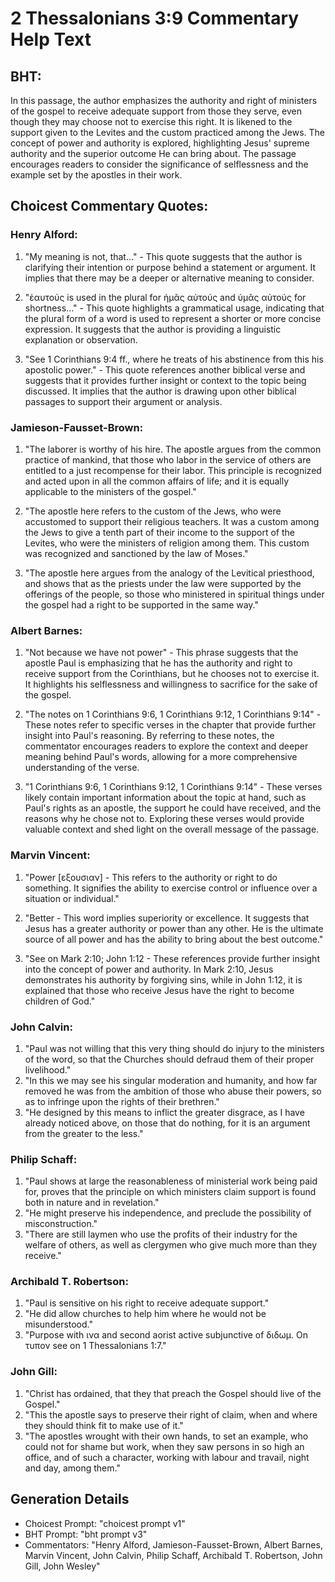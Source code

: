 # 2 Thessalonians 3:9 Commentary Help Text

## BHT:
In this passage, the author emphasizes the authority and right of ministers of the gospel to receive adequate support from those they serve, even though they may choose not to exercise this right. It is likened to the support given to the Levites and the custom practiced among the Jews. The concept of power and authority is explored, highlighting Jesus' supreme authority and the superior outcome He can bring about. The passage encourages readers to consider the significance of selflessness and the example set by the apostles in their work.

## Choicest Commentary Quotes:
### Henry Alford:
1. "My meaning is not, that..." - This quote suggests that the author is clarifying their intention or purpose behind a statement or argument. It implies that there may be a deeper or alternative meaning to consider.

2. "ἑαυτούς is used in the plural for ἡμᾶς αὐτούς and ὑμᾶς αὐτούς for shortness..." - This quote highlights a grammatical usage, indicating that the plural form of a word is used to represent a shorter or more concise expression. It suggests that the author is providing a linguistic explanation or observation.

3. "See 1 Corinthians 9:4 ff., where he treats of his abstinence from this his apostolic power." - This quote references another biblical verse and suggests that it provides further insight or context to the topic being discussed. It implies that the author is drawing upon other biblical passages to support their argument or analysis.

### Jamieson-Fausset-Brown:
1. "The laborer is worthy of his hire. The apostle argues from the common practice of mankind, that those who labor in the service of others are entitled to a just recompense for their labor. This principle is recognized and acted upon in all the common affairs of life; and it is equally applicable to the ministers of the gospel." 

2. "The apostle here refers to the custom of the Jews, who were accustomed to support their religious teachers. It was a custom among the Jews to give a tenth part of their income to the support of the Levites, who were the ministers of religion among them. This custom was recognized and sanctioned by the law of Moses." 

3. "The apostle here argues from the analogy of the Levitical priesthood, and shows that as the priests under the law were supported by the offerings of the people, so those who ministered in spiritual things under the gospel had a right to be supported in the same way."

### Albert Barnes:
1. "Not because we have not power" - This phrase suggests that the apostle Paul is emphasizing that he has the authority and right to receive support from the Corinthians, but he chooses not to exercise it. It highlights his selflessness and willingness to sacrifice for the sake of the gospel.

2. "The notes on 1 Corinthians 9:6, 1 Corinthians 9:12, 1 Corinthians 9:14" - These notes refer to specific verses in the chapter that provide further insight into Paul's reasoning. By referring to these notes, the commentator encourages readers to explore the context and deeper meaning behind Paul's words, allowing for a more comprehensive understanding of the verse.

3. "1 Corinthians 9:6, 1 Corinthians 9:12, 1 Corinthians 9:14" - These verses likely contain important information about the topic at hand, such as Paul's rights as an apostle, the support he could have received, and the reasons why he chose not to. Exploring these verses would provide valuable context and shed light on the overall message of the passage.

### Marvin Vincent:
1. "Power [εξουσιαν] - This refers to the authority or right to do something. It signifies the ability to exercise control or influence over a situation or individual." 

2. "Better - This word implies superiority or excellence. It suggests that Jesus has a greater authority or power than any other. He is the ultimate source of all power and has the ability to bring about the best outcome." 

3. "See on Mark 2:10; John 1:12 - These references provide further insight into the concept of power and authority. In Mark 2:10, Jesus demonstrates his authority by forgiving sins, while in John 1:12, it is explained that those who receive Jesus have the right to become children of God."

### John Calvin:
1. "Paul was not willing that this very thing should do injury to the ministers of the word, so that the Churches should defraud them of their proper livelihood." 
2. "In this we may see his singular moderation and humanity, and how far removed he was from the ambition of those who abuse their powers, so as to infringe upon the rights of their brethren." 
3. "He designed by this means to inflict the greater disgrace, as I have already noticed above, on those that do nothing, for it is an argument from the greater to the less."

### Philip Schaff:
1. "Paul shows at large the reasonableness of ministerial work being paid for, proves that the principle on which ministers claim support is found both in nature and in revelation." 
2. "He might preserve his independence, and preclude the possibility of misconstruction." 
3. "There are still laymen who use the profits of their industry for the welfare of others, as well as clergymen who give much more than they receive."

### Archibald T. Robertson:
1. "Paul is sensitive on his right to receive adequate support."
2. "He did allow churches to help him where he would not be misunderstood."
3. "Purpose with ινα and second aorist active subjunctive of διδωμ. On τυπον see on 1 Thessalonians 1:7."

### John Gill:
1. "Christ has ordained, that they that preach the Gospel should live of the Gospel." 
2. "This the apostle says to preserve their right of claim, when and where they should think fit to make use of it."
3. "The apostles wrought with their own hands, to set an example, who could not for shame but work, when they saw persons in so high an office, and of such a character, working with labour and travail, night and day, among them."


## Generation Details
- Choicest Prompt: "choicest prompt v1"
- BHT Prompt: "bht prompt v3"
- Commentators: "Henry Alford, Jamieson-Fausset-Brown, Albert Barnes, Marvin Vincent, John Calvin, Philip Schaff, Archibald T. Robertson, John Gill, John Wesley"
